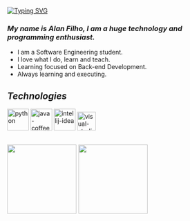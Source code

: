 [![Typing SVG](https://readme-typing-svg.demolab.com?font=Fira+Code&weight=600&size=25&pause=1000&color=e4bf7a&random=false&width=435&height=40&lines=Hey+Guys!👋)](https://git.io/typing-svg)
### _My name is Alan Filho, I am a huge technology and programming enthusiast._
- I am a Software Engineering student.
- I love what I do, learn and teach.
- Learning focused on Back-end Development.
- Always learning and executing.

_<h2>Technologies</h2>_
<div>
  <img width="50" height="50" src="https://img.icons8.com/clouds/100/python.png" alt="python"/>
  <img width="50" height="50" src="https://img.icons8.com/plasticine/100/java-coffee-cup-logo.png" alt="java-coffee-cup-logo"/>
  <img width="50" height="50" src="https://img.icons8.com/plasticine/100/intellij-idea.png" alt="intellij-idea"/>
  <img width="43" height="43" src="https://img.icons8.com/dusk/64/visual-studio-code-2019.png" alt="visual-studio-code-2019"/>
</div>

<h2 align="left">
 <img height="160em" src="https://github-readme-stats.vercel.app/api?username=oalleeN&show_icons=true&theme=onedark&include_all_commits=true&count_private=true"/>
 <img height="160em" src="https://github-readme-stats.vercel.app/api/top-langs/?username=oalleeN&layout=compact&langs_count=6&theme=onedark"/>
</h2>
